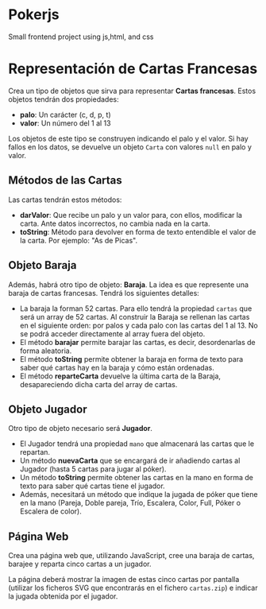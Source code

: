 # Pokerjs
Small frontend project using js,html, and css

# Representación de Cartas Francesas

Crea un tipo de objetos que sirva para representar **Cartas francesas**. Estos objetos tendrán dos propiedades:

- **palo**: Un carácter (c, d, p, t)
- **valor**: Un número del 1 al 13

Los objetos de este tipo se construyen indicando el palo y el valor. Si hay fallos en los datos, se devuelve un objeto `Carta` con valores `null` en palo y valor.

## Métodos de las Cartas

Las cartas tendrán estos métodos:

- **darValor**: Que recibe un palo y un valor para, con ellos, modificar la carta. Ante datos incorrectos, no cambia nada en la carta.
- **toString**: Método para devolver en forma de texto entendible el valor de la carta. Por ejemplo: "As de Picas".

## Objeto Baraja

Además, habrá otro tipo de objeto: **Baraja**. La idea es que represente una baraja de cartas francesas. Tendrá los siguientes detalles:

- La baraja la forman 52 cartas. Para ello tendrá la propiedad `cartas` que será un array de 52 cartas. Al construir la Baraja se rellenan las cartas en el siguiente orden: por palos y cada palo con las cartas del 1 al 13. No se podrá acceder directamente al array fuera del objeto.
- El método **barajar** permite barajar las cartas, es decir, desordenarlas de forma aleatoria.
- El método **toString** permite obtener la baraja en forma de texto para saber qué cartas hay en la baraja y cómo están ordenadas.
- El método **reparteCarta** devuelve la última carta de la Baraja, desapareciendo dicha carta del array de cartas.

## Objeto Jugador

Otro tipo de objeto necesario será **Jugador**.

- El Jugador tendrá una propiedad `mano` que almacenará las cartas que le repartan.
- Un método **nuevaCarta** que se encargará de ir añadiendo cartas al Jugador (hasta 5 cartas para jugar al póker).
- Un método **toString** permite obtener las cartas en la mano en forma de texto para saber qué cartas tiene el jugador.
- Además, necesitará un método que indique la jugada de póker que tiene en la mano (Pareja, Doble pareja, Trío, Escalera, Color, Full, Póker o Escalera de color).

## Página Web

Crea una página web que, utilizando JavaScript, cree una baraja de cartas, barajee y reparta cinco cartas a un jugador.

La página deberá mostrar la imagen de estas cinco cartas por pantalla (utilizar los ficheros SVG que encontrarás en el fichero `cartas.zip`) e indicar la jugada obtenida por el jugador.
